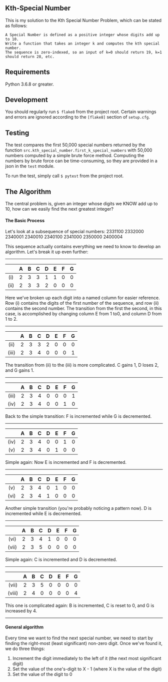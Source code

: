 ## Kth-Special Number
This is my solution to the Kth Special Number Problem, which can be stated as follows:

```
A Special Number is defined as a positive integer whose digits add up to 10.
Write a function that takes an integer k and computes the kth special number.
The sequence is zero-indexed, so an input of k=0 should return 19, k=1 should return 28, etc.
```

## Requirements

Python 3.6.8 or greater.

## Development

You should regularly run `$ flake8` from the project root. Certain warnings and errors are ignored according to the `[flake8]` section of `setup.cfg`.

## Testing
The test compares the first 50,000 special numbers returned by the function `src.kth_special_number.first_k_special_numbers` with 50,000 numbers computed by a simple brute force method. Computing the numbers by brute force can be time-consuming, so they are provided in a json in the `test` module.

To run the test, simply call `$ pytest` from the project root.

## The Algorithm
The central problem is, given an integer whose digits we KNOW add up to 10, how can we easily
find the next greatest integer?

#### The Basic Process
Let's look at a subsequence of special numbers:
2331100
2332000
2340001
2340010
2340100
2341000
2350000
2400004

This sequence actually contains everything we need to know to develop an algorithm. Let's break it up even further:

---
| | A | B | C | D | E | F | G |
|:-:|:-:|:-:|:-:|:-:|:-:|:-:|:-:|
(i) | 2 | 3 | 3 | 1 | 1 | 0 | 0 |
(ii) | 2 | 3 | 3 | 2 | 0 | 0 | 0 |

Here we've broken up each digit into a named column for easier reference. Row (i) contains the digits of the first number of the sequence, and row (ii) contains the second number. The transition from the first the second, in this case, is accomplished by changing column E from 1 to0, and column D from 1 to 2.

---
|| A | B | C | D | E | F | G |
|:-:|:-:|:-:|:-:|:-:|:-:|:-:|:-:|
(ii)| 2 | 3 | 3 | 2 | 0 | 0 | 0 |
(iii) | 2 | 3 | 4 | 0 | 0 | 0 | 1 |

The transition from (ii) to the (iii) is more complicated. C gains 1, D loses 2, and G gains 1.

---
|| A | B | C | D | E | F | G |
|:-:|:-:|:-:|:-:|:-:|:-:|:-:|:-:|
(iii)| 2 | 3 | 4 | 0 | 0 | 0 | 1 |
(iv) | 2 | 3 | 4 | 0 | 0 | 1 | 0 |

Back to the simple transition: F is incremented while G is decremented.

---
|| A | B | C | D | E | F | G |
|:-:|:-:|:-:|:-:|:-:|:-:|:-:|:-:|
(iv)| 2 | 3 | 4 | 0 | 0 | 1 | 0 |
(v)| 2 | 3 | 4 | 0 | 1 | 0 | 0 |

Simple again: Now E is incremented and F is decremented.

---
|| A | B | C | D | E | F | G |
|:-:|:-:|:-:|:-:|:-:|:-:|:-:|:-:|
(v)| 2 | 3 | 4 | 0 | 1 | 0 | 0 |
(vi)| 2 | 3 | 4 | 1 | 0 | 0 | 0 |

Another simple transition (you're probably noticing a pattern now). D is incremented while E is decremented.

---
|| A | B | C | D | E | F | G |
|:-:|:-:|:-:|:-:|:-:|:-:|:-:|:-:|
(vi)| 2 | 3 | 4 | 1 | 0 | 0 | 0 |
(vii)| 2 | 3 | 5 | 0 | 0 | 0 | 0 |

Simple again: C is incremented and D is decremented.

---
|| A | B | C | D | E | F | G |
|:-:|:-:|:-:|:-:|:-:|:-:|:-:|:-:|
(vii)| 2 | 3 | 5 | 0 | 0 | 0 | 0 |
(viii)| 2 | 4 | 0 | 0 | 0 | 0 | 4 |

This one is complicated again: B is incremented, C is reset to 0, and G is increased by 4.

---
#### General algorithm

Every time we want to find the next special number, we need to start by finding the right-most (least significant) non-zero digit. Once we've found it, we do three things:

1. Increment the digit immediately to the left of it (the next most significant digit)
2. Set the value of the one's-digit to X - 1 (where X is the value of the digit)
3. Set the value of the digit to 0
